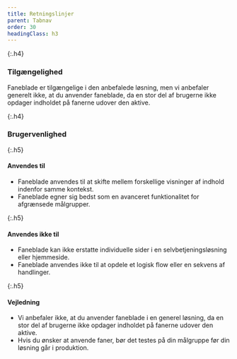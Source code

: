 ```yaml
---
title: Retningslinjer
parent: Tabnav
order: 30
headingClass: h3
---
```

{:.h4}
### Tilgængelighed

Faneblade er tilgængelige i den anbefalede løsning, men vi anbefaler generelt ikke, at du anvender faneblade, da en stor del af brugerne ikke opdager indholdet på fanerne udover den aktive.

{:.h4}
### Brugervenlighed

{:.h5}
#### Anvendes til

- Faneblade anvendes til at skifte mellem forskellige visninger af indhold indenfor samme kontekst. 
- Faneblade egner sig bedst som en avanceret funktionalitet for afgrænsede målgrupper.

{:.h5}
#### Anvendes ikke til

- Faneblade kan ikke erstatte individuelle sider i en selvbetjeningsløsning eller hjemmeside.
- Faneblade anvendes ikke til at opdele et logisk flow eller en sekvens af handlinger.

{:.h5}
#### Vejledning          

- Vi anbefaler ikke, at du anvender faneblade i en generel løsning, da en stor del af brugerne ikke opdager indholdet på fanerne udover den aktive.
- Hvis du ønsker at anvende faner, bør det testes på din målgruppe før din løsning går i produktion.
